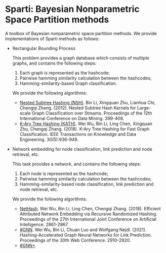 # Sparti: Bayesian Nonparametric Space Partition methods
A toolbox of Bayesian nonparametric space partition methods. We provide implementations of Sparti methods as follows:

- Rectangular Bounding Process
    
    This problem provides a graph database which consists of multiple graphs, and contains the following steps:
    
    1. Each graph is represented as the hashcode;  
    2. Pairwise hamming similarity calculation between the hashcodes;  
    3. Hamming-similarity-based Graph classification.
    
    We provide the following algorithms:
    
    - [Nested Subtree Hashing (NSH)](https://github.com/drhash-cn/graph-hashing/tree/main/nested-subtree-hash-kernels). Bin Li, Xingquan Zhu, Lianhua Chi, Chengqi Zhang. (2012). Nested Subtree Hash Kernels for Large-scale Graph Classification over Streams. Proceedings of the 12th International Conference on Data Mining. 399-408.
    - [K-Ary Tree Hashing (KATH)](https://github.com/drhash-cn/graph-hashing/tree/main/kath). Wei Wu, Bin Li, Ling Chen, Xingquan Zhu, Chengqi Zhang. (2018). K-Ary Tree Hashing for Fast Graph Classification. IEEE Transactions on Knowledge and Data Engineering. 30(5):936-949.

- Network embedding for node classification, link prediction and node retrieval, etc.

    This task provides a network, and contains the following steps:
    
    1. Each node is represented as the hashcode;  
    2. Pairwise hamming similarity calculation between the hashcodes;  
    3. Hamming-similarity-based node classification, link prediction and node retrieval, etc.

    We provide the following algorithms:
    
    - [NetHash](https://github.com/drhash-cn/graph-hashing/tree/main/nethash). Wei Wu, Bin Li, Ling Chen, Chengqi Zhang. (2018). Efficient Attributed Network Embedding via Recursive Randomized Hashing. Proceedings of the 27th International Joint Conference on Artificial Intelligence. 2861-2867.
    - [#GNN](https://github.com/drhash-cn/graph-hashing/tree/main/hash-gnn). Wei Wu, Bin Li, Chuan Luo and Wolfgang Nejdl. (2021). Hashing-Accelerated Graph Neural Networks for Link Prediction. Proceedings of the 30th Web Conference. 2910-2920.
    - [#GNN+](https://github.com/drhash-cn/graph-hashing/tree/main/hash-gnn-plus). 
